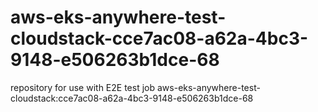 # aws-eks-anywhere-test-cloudstack-cce7ac08-a62a-4bc3-9148-e506263b1dce-68
repository for use with E2E test job aws-eks-anywhere-test-cloudstack:cce7ac08-a62a-4bc3-9148-e506263b1dce-68
